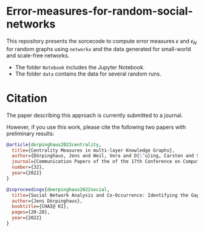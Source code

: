 # Error-measures-for-random-social-networks

This repository presents the sorcecode to compute error measures $\epsilon$ and $\epsilon_N$ for random graphs using ``networkx`` and the data generated for small-world and scale-free networks.

*  The folder ``Notebook`` includes the Jupyter Notebook.
*  The folder ``data`` contains the data for several random runs.

# Citation

The paper describing this approach is currently submitted to a journal.

However, if you use this work, please cite the following two papers with preliminary results:

```bibtex
@article{dorpinghaus2022centrality,
  title={Centrality Measures in multi-layer Knowledge Graphs},
  author={Dörpinghaus, Jens and Weil, Vera and D{\"u}ing, Carsten and Sommer, Martin W},
  journal={Communication Papers of the of the 17th Conference on Computer Science and Intelligence Systems},
  number={32},
  year={2022}
}
```
```bibtex
@inproceedings{doerpinghaus2022social,
  title={Social Network Analysis and Co-Occurrence: Identifying the Gaps.},
  author={Jens Dörpinghaus},
  booktitle={CHAI@ KI},
  pages={20-28},
  year={2022}
}
```
